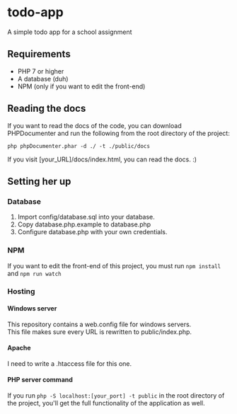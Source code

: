 # todo-app
A simple todo app for a school assignment

## Requirements
- PHP 7 or higher
- A database (duh)
- NPM (only if you want to edit the front-end)

## Reading the docs
If you want to read the docs of the code, you can download PHPDocumenter and run the following from the root directory of the project:  
```
php phpDocumenter.phar -d ./ -t ./public/docs
```
If you visit [your_URL]/docs/index.html, you can read the docs. :)

## Setting her up
### Database
1. Import config/database.sql into your database.
2. Copy database.php.example to database.php
3. Configure database.php with your own credentials.

### NPM
If you want to edit the front-end of this project, you must run
` npm install ` and ` npm run watch `

### Hosting
#### Windows server
This repository contains a web.config file for windows servers.  
This file makes sure every URL is rewritten to public/index.php.

#### Apache
I need to write a .htaccess file for this one.

#### PHP server command
If you run ```php -S localhost:[your_port] -t public``` in the root directory of the project, you'll get the full functionality of the application as well.
